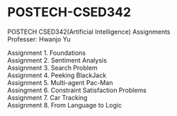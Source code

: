 # POSTECH-CSED342
POSTECH CSED342(Artificial Intelligence) Assignments  
Professer: Hwanjo Yu  

Assignment 1. Foundations  
Assignment 2. Sentiment Analysis  
Assignment 3. Search Problem  
Assignment 4. Peeking BlackJack  
Assignment 5. Multi-agent Pac-Man  
Assingment 6. Constraint Satisfaction Problems  
Assignment 7. Car Tracking  
Assignment 8. From Language to Logic  
